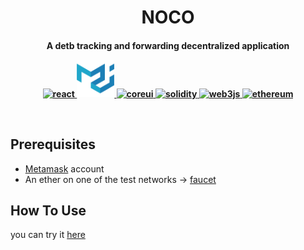 <h1 align="center">
<!--   <br>
  <a href=""><img src="" alt="Noco Logo" width="200"></a>
  <br> -->
  NOCO
  <br>
</h1>

<h4 align="center">A detb tracking and forwarding decentralized application 
  <br>
  <p align="center"> 
    <a href="https://reactjs.org/" target="_blank"> <img src="https://cdn4.iconfinder.com/data/icons/logos-3/600/React.js_logo-512.png" alt="react" width="60" height="60"/> </a> 
        <a href="https://material-ui.com/" target="_blank"> <img src="https://github.com/devicons/devicon/blob/master/icons/materialui/materialui-original.svg" alt="material-ui" width="60" height="60"/> </a>
        <a href="https://coreui.io/" target="_blank"> <img src="https://www.npmjs.com/npm-avatar/eyJhbGciOiJIUzI1NiIsInR5cCI6IkpXVCJ9.eyJhdmF0YXJVUkwiOiJodHRwczovL3MuZ3JhdmF0YXIuY29tL2F2YXRhci8wNjRhZDI4OGYxNjBjMTkwYWZiYjc2YWVjNzMyNGE4YT9zaXplPTQ5NiZkZWZhdWx0PXJldHJvIn0.LFOlZgmeIvw1C79A2JoPWriN9ZFjDqg9VhwSxYpH7dM" alt="coreui" width="60" height="60"/> </a>
    <a href="https://docs.soliditylang.org/en/v0.8.4/" target="_blank"> <img src="http://www.galitein.com/ga-content/uploads/2018/08/solidity2.jpg" alt="solidity" width="60" height="60"/> </a>
      <a href="https://web3js.readthedocs.io/en/v1.3.4/" target="_blank"> <img src="https://miro.medium.com/max/1400/1*2GHi9FwnyA5UTJpcxPSG7A.jpeg" alt="web3js" width="60" height="60"/> </a>
        <a href="https://ethereum.org/en/developers/docs/" target="_blank"> <img src="https://upload.wikimedia.org/wikipedia/commons/thumb/6/6f/Ethereum-icon-purple.svg/1200px-Ethereum-icon-purple.svg.png" alt="ethereum" width="60" height="60"/> </a>
  </p>
<br>
</h4>

## Prerequisites
* [Metamask](https://metamask.io/) account
* An ether on one of the test networks -> [faucet](https://faucet.ropsten.be/)

## How To Use
 you can try it [here](https://drortsky.github.io/NOCO/#/)
